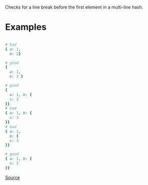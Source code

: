
Checks for a line break before the first element in a
multi-line hash.

# Examples

```ruby

# bad
{ a: 1,
  b: 2}

# good
{
  a: 1,
  b: 2 }

# good
{
  a: 1, b: {
  c: 3
}}
# bad
{ a: 1, b: {
  c: 3
}}
# bad
{ a: 1,
  b: {
  c: 3
}}

# good
{ a: 1, b: {
  c: 3
}}
```

[Source](http://www.rubydoc.info/gems/rubocop/RuboCop/Cop/Layout/FirstHashElementLineBreak)